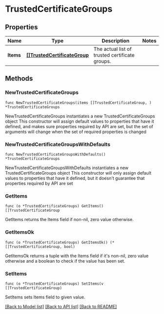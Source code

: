 # TrustedCertificateGroups

## Properties

Name | Type | Description | Notes
------------ | ------------- | ------------- | -------------
**Items** | [**[]TrustedCertificateGroup**](TrustedCertificateGroup.md) | The actual list of trusted certificate groups. | 

## Methods

### NewTrustedCertificateGroups

`func NewTrustedCertificateGroups(items []TrustedCertificateGroup, ) *TrustedCertificateGroups`

NewTrustedCertificateGroups instantiates a new TrustedCertificateGroups object
This constructor will assign default values to properties that have it defined,
and makes sure properties required by API are set, but the set of arguments
will change when the set of required properties is changed

### NewTrustedCertificateGroupsWithDefaults

`func NewTrustedCertificateGroupsWithDefaults() *TrustedCertificateGroups`

NewTrustedCertificateGroupsWithDefaults instantiates a new TrustedCertificateGroups object
This constructor will only assign default values to properties that have it defined,
but it doesn't guarantee that properties required by API are set

### GetItems

`func (o *TrustedCertificateGroups) GetItems() []TrustedCertificateGroup`

GetItems returns the Items field if non-nil, zero value otherwise.

### GetItemsOk

`func (o *TrustedCertificateGroups) GetItemsOk() (*[]TrustedCertificateGroup, bool)`

GetItemsOk returns a tuple with the Items field if it's non-nil, zero value otherwise
and a boolean to check if the value has been set.

### SetItems

`func (o *TrustedCertificateGroups) SetItems(v []TrustedCertificateGroup)`

SetItems sets Items field to given value.



[[Back to Model list]](../README.md#documentation-for-models) [[Back to API list]](../README.md#documentation-for-api-endpoints) [[Back to README]](../README.md)


